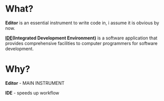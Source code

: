 # What?

**Editor** is an essential instrument to write code in, i assume it is obvious by now.

**[IDE](https://en.wikipedia.org/wiki/Integrated_development_environment)(Integrated Development Environment)** is a software application that provides comprehensive facilities to computer programmers for software development.

# Why?

**Editor** - MAIN INSTRUMENT

**IDE** - speeds up workflow
